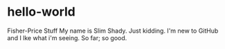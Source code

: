 # hello-world
Fisher-Price Stuff
My name is Slim Shady. Just kidding.  I'm new to GitHub and I lke what i'm seeing. So far; so good.

